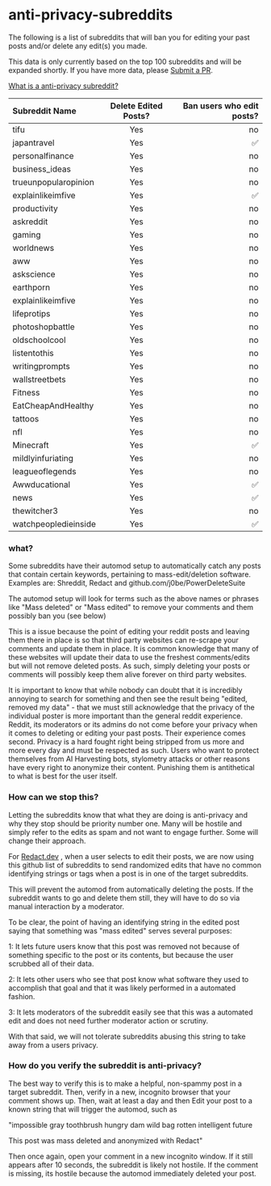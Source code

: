 # anti-privacy-subreddits
The following is a list of subreddits that will ban you for editing your past posts and/or delete any edit(s) you made.

This data is only currently based on the top 100 subreddits and will be expanded shortly. If you have more data, please [Submit a PR](https://github.com/harknesslabs/anti-privacy-subreddits/pulls).

[What is a anti-privacy subreddit?](#what)

| Subreddit Name | Delete Edited Posts? | Ban users who edit posts? |
| :---         |     :---:      |          ---: |
| tifu   | Yes     | no    |
| japantravel   | Yes     | ✅    |
|  personalfinance  | Yes     | no    |
|   business_ideas | Yes     | no    |
|  trueunpopularopinion  | Yes     | no    |
|   explainlikeimfive | Yes     | ✅    |
| productivity   | Yes     | no    |
|  askreddit  | Yes     | no    |
|  gaming  | Yes     | no    |
|  worldnews  | Yes     | no    |
|  aww  | Yes     | no    |
|  askscience  | Yes     | no    |
|  earthporn  | Yes     | no    |
| explainlikeimfive   | Yes     | no    |
|  lifeprotips  | Yes     | no    |
|  photoshopbattle  | Yes     | no    |
|  oldschoolcool  | Yes     | no    |
|  listentothis  | Yes     | no    |
|  writingprompts  | Yes     | no    |
|  wallstreetbets  | Yes     | no    |
|  Fitness  | Yes     | no    |
|   EatCheapAndHealthy | Yes     | no    |
|  tattoos  | Yes     | no    |
| nfl   | Yes     | no    |
|  Minecraft  | Yes     | ✅    |
|  mildlyinfuriating  | Yes     | no    |
|  leagueoflegends  | Yes     | no    |
|  Awwducational  | Yes     | ✅    |
|  news  | Yes     | ✅    |
|  thewitcher3  | Yes     | no    |
|  watchpeopledieinside  | Yes     | ✅    |


### what?

Some subreddits have their automod setup to automatically catch any posts that contain certain keywords, pertaining to mass-edit/deletion software.
Examples are:
Shreddit, Redact and github.com/j0be/PowerDeleteSuite

The automod setup will look for terms such as the above names or phrases like "Mass deleted" or "Mass edited" to remove your comments and them possibly ban you (see below)

This is a issue because the point of editing your reddit posts and leaving them there in place is so that third party websites can re-scrape your comments and update them in place. 
It is common knowledge that many of these websites will update their data to use the freshest comments/edits but will not remove deleted posts. 
As such, simply deleting your posts or comments will possibly keep them alive forever on third party websites.

It is important to know that while nobody can doubt that it is incredibly annoying to search for something and then see the result being "edited, removed my data" - that we must still acknowledge that the privacy of the individual poster is more important than the general reddit experience.
Reddit, its moderators or its admins do not come before your privacy when it comes to deleting or editing your past posts. Their experience comes second. Privacy is a hard fought right being stripped from us more and more every day and must be respected as such.
Users who want to protect themselves from AI Harvesting bots, stylometry attacks or other reasons have every right to anonymize their content. Punishing them is antithetical to what is best for the user itself.




### How can we stop this?

Letting the subreddits know that what they are doing is anti-privacy and why they stop should be priority number one. Many will be hostile and simply refer to the edits as spam and not want to engage further. Some will change their approach.

For [Redact.dev](https://redact.dev) , when a user selects to edit their posts, we are now using this github list of subreddits to send randomized edits that have no common identifying strings or tags when a post is in one of the target subreddits. 

This will prevent the automod from automatically deleting the posts. If the subreddit wants to go and delete them still, they will have to do so via manual interaction by a moderator. 

To be clear, the point of having an identifying string in the edited post saying that something was "mass edited" serves several purposes:

1: It lets future users know that this post was removed not because of something specific to the post or its contents, but because the user scrubbed all of their data.

2: It lets other users who see that post know what software they used to accomplish that goal and that it was likely performed in a automated fashion.

3: It lets moderators of the subreddit easily see that this was a automated edit and does not need further moderator action or scrutiny.

With that said, we will not tolerate subreddits abusing this string to take away from a users privacy.



### How do you verify the subreddit is anti-privacy?

The best way to verify this is to make a helpful, non-spammy post in a target subreddit. Then, verify in a new, incognito browser that your comment shows up.
Then, wait at least a day and then Edit your post to a known string that will trigger the automod, such as 

"impossible gray toothbrush hungry dam wild bag rotten intelligent future

This post was mass deleted and anonymized with Redact"

Then once again, open your comment in a new incognito window. If it still appears after 10 seconds, the subreddit is likely not hostile. If the comment is missing, its hostile because the automod immediately deleted your post.
